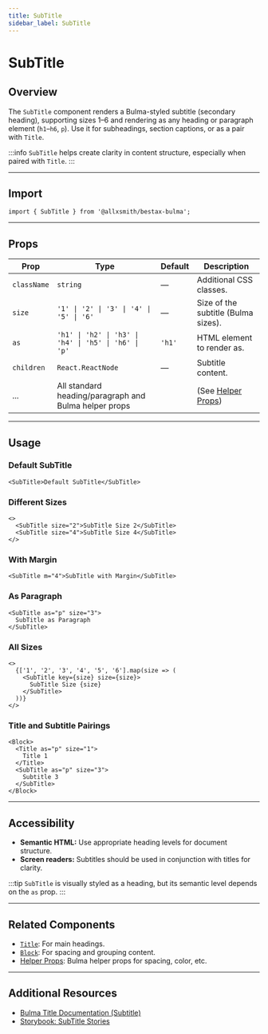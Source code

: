 ```yaml
---
title: SubTitle
sidebar_label: SubTitle
---
```


# SubTitle

## Overview

The `SubTitle` component renders a Bulma-styled subtitle (secondary heading), supporting sizes 1–6 and rendering as any heading or paragraph element (`h1`–`h6`, `p`). Use it for subheadings, section captions, or as a pair with `Title`.

:::info
`SubTitle` helps create clarity in content structure, especially when paired with `Title`.
:::

---

## Import

```tsx
import { SubTitle } from '@allxsmith/bestax-bulma';
```

---

## Props

| Prop        | Type                                                  | Default | Description                                      |
| ----------- | ----------------------------------------------------- | ------- | ------------------------------------------------ |
| `className` | `string`                                              | —       | Additional CSS classes.                          |
| `size`      | `'1' \| '2' \| '3' \| '4' \| '5' \| '6'`              | —       | Size of the subtitle (Bulma sizes).              |
| `as`        | `'h1' \| 'h2' \| 'h3' \| 'h4' \| 'h5' \| 'h6' \| 'p'` | `'h1'`  | HTML element to render as.                       |
| `children`  | `React.ReactNode`                                     | —       | Subtitle content.                                |
| ...         | All standard heading/paragraph and Bulma helper props |         | (See [Helper Props](../helpers/usebulmaclasses)) |

---

## Usage

### Default SubTitle

```tsx
<SubTitle>Default SubTitle</SubTitle>
```

### Different Sizes

```tsx
<>
  <SubTitle size="2">SubTitle Size 2</SubTitle>
  <SubTitle size="4">SubTitle Size 4</SubTitle>
</>
```

### With Margin

```tsx
<SubTitle m="4">SubTitle with Margin</SubTitle>
```

### As Paragraph

```tsx
<SubTitle as="p" size="3">
  SubTitle as Paragraph
</SubTitle>
```

### All Sizes

```tsx
<>
  {['1', '2', '3', '4', '5', '6'].map(size => (
    <SubTitle key={size} size={size}>
      SubTitle Size {size}
    </SubTitle>
  ))}
</>
```

### Title and Subtitle Pairings

```tsx
<Block>
  <Title as="p" size="1">
    Title 1
  </Title>
  <SubTitle as="p" size="3">
    Subtitle 3
  </SubTitle>
</Block>
```

---

## Accessibility

- **Semantic HTML:** Use appropriate heading levels for document structure.
- **Screen readers:** Subtitles should be used in conjunction with titles for clarity.

:::tip
`SubTitle` is visually styled as a heading, but its semantic level depends on the `as` prop.
:::

---

## Related Components

- [`Title`](./title.md): For main headings.
- [`Block`](./block.md): For spacing and grouping content.
- [Helper Props](../helpers/usebulmaclasses.md): Bulma helper props for spacing, color, etc.

---

## Additional Resources

- [Bulma Title Documentation (Subtitle)](https://bulma.io/documentation/elements/title/#subtitle)
- [Storybook: SubTitle Stories](https://bestax.cc/storybook/?path=/story/elements-subtitle--default)
